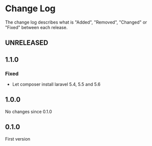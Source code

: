 # Change Log

The change log describes what is "Added", "Removed", "Changed" or "Fixed" between each release.
## UNRELEASED

## 1.1.0

### Fixed

- Let composer install laravel 5.4, 5.5 and 5.6

## 1.0.0

No changes since 0.1.0

## 0.1.0

First version
